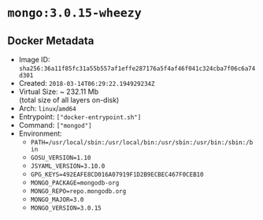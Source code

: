# `mongo:3.0.15-wheezy`

## Docker Metadata

- Image ID: `sha256:36a11f85fc31a55b557af1effe287176a5f4af46f041c324cba7f06c6a74d301`
- Created: `2018-03-14T06:29:22.194929234Z`
- Virtual Size: ~ 232.11 Mb  
  (total size of all layers on-disk)
- Arch: `linux`/`amd64`
- Entrypoint: `["docker-entrypoint.sh"]`
- Command: `["mongod"]`
- Environment:
  - `PATH=/usr/local/sbin:/usr/local/bin:/usr/sbin:/usr/bin:/sbin:/bin`
  - `GOSU_VERSION=1.10`
  - `JSYAML_VERSION=3.10.0`
  - `GPG_KEYS=492EAFE8CD016A07919F1D2B9ECBEC467F0CEB10`
  - `MONGO_PACKAGE=mongodb-org`
  - `MONGO_REPO=repo.mongodb.org`
  - `MONGO_MAJOR=3.0`
  - `MONGO_VERSION=3.0.15`

